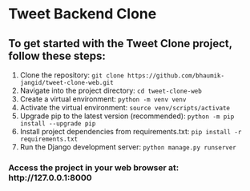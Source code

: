 <h1>Tweet Backend Clone</h1>

<h2>To get started with the Tweet Clone project, follow these steps:</h2>

1. Clone the repository:
  ```git clone https://github.com/bhaumik-jangid/tweet-clone-web.git```
2. Navigate into the project directory:
   ```cd tweet-clone-web```
3. Create a virtual environment:
   ```python -m venv venv```
4. Activate the virtual environment:
  ```source venv/scripts/activate```
5. Upgrade pip to the latest version (recommended):
   ```python -m pip install --upgrade pip```
6. Install project dependencies from requirements.txt:
  ```pip install -r requirements.txt```
7. Run the Django development server:
   ```python manage.py runserver```

<h3>Access the project in your web browser at:  http://127.0.0.1:8000</h3>

